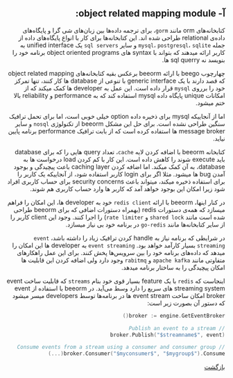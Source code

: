 <div dir="rtl">

## آ- object related mapping module:
  کتابخانه‌های orm مانند `gorm`، برای ترجمه داده‌ها بین زبان‌های شی گرا و پایگاه‌های داده‌ی relational طراحی شده اند. این کتابخانه‌ها برای کار با انواع پایگاه‌های داده از جمله `mysql`، `postgresql`، `sqlite` و سایر `sql servers` یک unified interface به کاربر ارائه میدهند که بتواند با syntax های object oriented programs برنامه خود را بنویسد نه sql querry ها.
  
  چهارچوب beego با ارائه beeorm برعکس بقیه کتابخانه‌های object related mapping که قصد دارند با یک generic interface با تنوعی از database ها کار کنند، تنها تمرکز خود را برروی `mysql` قرار داده است. این عمل به developer ها کمک میکند که از امکانات unique پایگاه داده mysql استفاده کند که به performance و reliability بالا ختم میشود.
  
  اما از آنجاییکه mysql برای ذخیره داده option خیلی خوبی است، اما برای تحمل ترافیک سنگین طراحی نشده است. برای حل این مشکل beeorm از تکنولوژی `nosql` و سایر message broker ها استفاده کرده است که از بابت ترافیک performance برنامه پایین نیاید.
  
  کتابخانه beeorm با اضافه کردن لایه `cache`، تعداد query هایی را که برای database باید execute شوند را کاهش داده است. این کار با کم کردن load درخواست ها به database، به آن کمک میکند. اما اضافه کردن caching layer باعث پیچیدگی و بوجود آمدن bug ها میشود. مثلا اگر برای login کاربر استفاده شود، از آنجاییکه یک کاربر را برای استفاده ذخیره میکند، میتواند باعث security concerns برای حساب کاربری افراد شود زیرا امکان این بوجود خواهد آمد که کاربر ها وارد حساب کاربری هم شوند.
  
  در کنار اینها، beeorm با ارائه `redis client` خود به developer ها، این امکان را فراهم میسازد که همه‌ی دستورات redis (بهمراه دستورات اضافی که برای beeorm طراحی شده است مانند `shared lock` و `rate limiter`) را اجرا کنند. وجود این client کاربر را از سایر کتابخانه‌ها مانند `go-redis` در برنامه خود بی نیاز میسازد. 
  
  در شرایطی که برنامه نیاز به handle کردن ترافیک زیاد را داشته باشد، `event streaming` بسیار کارآمد خواهد بود. `event streaming` به developer ها این امکان را میدهد که داده‌های برنامه خود را بین سرویس‌ها پخش کنند. برای این عمل راهکارهای متفاوتی مانند `apache kafka` و `rabitmq` وجود دارد ولی اضافه کردن این قابلیت ها امکان پیچیدگی را به ساختار برنامه میدهد. 
  
  اینجاست که `redis` با یک feature بسیار قوی خود بنام `streams` که قابلیت ساخت event streaming system های سریع را دارد وسط می‌آید. در beeorm با استفاده از event broker امکان ساخت event stream ها در برنامه‌ها توسط developers میسر میشود که دستور آن بصورت زیر است:
  
  ```go
broker := engine.GetEventBroker()

// Publish an event to a stream
broker.Publish("$streamname$", event)

// Consume events from a stream using a consumer and consumer group
broker.Consumer("$myconsumer$", "$mygroup$").Consume(...)
 ```
 
  
  [بازگشت](https://github.com/NikanV/Beego/blob/introbranch/Introduction/Client.md)

</div>
